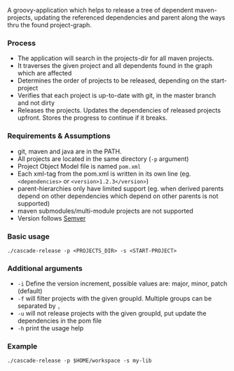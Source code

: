 A groovy-application which helps to release a tree of dependent maven-projects, updating the referenced dependencies and parent along the ways thru the found project-graph.

### Process
- The application will search in the projects-dir for all maven projects.
- It traverses the given project and all dependents found in the graph which are affected
- Determines the order of projects to be released, depending on the start-project
- Verifies that each project is up-to-date with git, in the master branch and not dirty
- Releases the projects. Updates the dependencies of released projects upfront. Stores the progress to continue if it breaks.

### Requirements & Assumptions
- git, maven and java are in the PATH.
- All projects are located in the same directory (`-p` argument)
- Project Object Model file is named `pom.xml`
- Each xml-tag from the pom.xml is written in its own line (eg. `<dependencies>` or `<version>1.2.3</version>`)
- parent-hierarchies only have limited support (eg. when derived parents depend on other dependencies which depend on other parents is not supported)
- maven submodules/multi-module projects are not supported
- Version follows [Semver](http://semver.org)

### Basic usage

    ./cascade-release -p <PROJECTS_DIR> -s <START-PROJECT>
    
### Additional arguments

* `-i` Define the version increment, possible values are: major, minor, patch (default)
* `-f` will filter projects with the given groupId. Multiple groups can be separated by `,`
* `-u` will not release projects with the given groupId, put update the dependencies in the pom file
* `-h` print the usage help

### Example

    ./cascade-release -p $HOME/workspace -s my-lib
